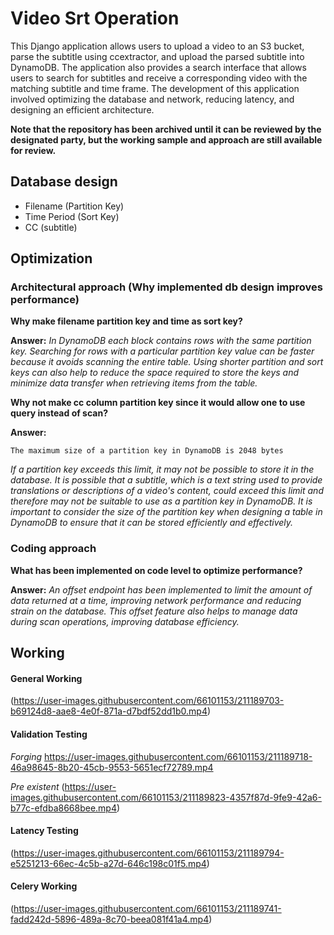 # Video Srt Operation

This Django application allows users to upload a video to an S3 bucket, parse the subtitle using ccextractor, and upload the parsed subtitle into DynamoDB. The application also provides a search interface that allows users to search for subtitles and receive a corresponding video with the matching subtitle and time frame. The development of this application involved optimizing the database and network, reducing latency, and designing an efficient architecture. 

**Note that the repository has been archived until it can be reviewed by the designated party, but the working sample and approach are still available for review.**


## Database design
* Filename (Partition Key)
* Time Period (Sort Key)
* CC (subtitle)


## Optimization
 
### Architectural approach (Why implemented db design improves performance)
**Why make filename partition key and time as sort key?**

**Answer:**  *In DynamoDB each block contains rows with the same partition key.
Searching for rows with a particular partition key value can be faster because it avoids scanning the entire table.
Using shorter partition and sort keys can also help to reduce the space required to store the keys and minimize data transfer when retrieving items from the table.*

**Why not make cc column partition key since it would allow one to use query instead of scan?**

**Answer:** 

```The maximum size of a partition key in DynamoDB is 2048 bytes```

*If a partition key exceeds this limit, it may not be possible to store it in the database. It is possible that a subtitle, which is a text string used to provide translations or descriptions of a video's content, could exceed this limit and therefore may not be suitable to use as a partition key in DynamoDB. It is important to consider the size of the partition key when designing a table in DynamoDB to ensure that it can be stored efficiently and effectively.*

### Coding approach ###
**What has been implemented on code level to optimize performance?**

**Answer:** *An offset endpoint has been implemented to limit the amount of data returned at a time, improving network performance and reducing strain on the database. This offset feature also helps to manage data during scan operations, improving database efficiency.*

## Working

#### General Working ####

(https://user-images.githubusercontent.com/66101153/211189703-b69124d8-aae8-4e0f-871a-d7bdf52dd1b0.mp4)


#### Validation Testing ####

*Forging*
https://user-images.githubusercontent.com/66101153/211189718-46a98645-8b20-45cb-9553-5651ecf72789.mp4

*Pre existent*
(https://user-images.githubusercontent.com/66101153/211189823-4357f87d-9fe9-42a6-b77c-efdba8668bee.mp4)


#### Latency Testing ####

(https://user-images.githubusercontent.com/66101153/211189794-e5251213-66ec-4c5b-a27d-646c198c01f5.mp4)


#### Celery Working ####

(https://user-images.githubusercontent.com/66101153/211189741-fadd242d-5896-489a-8c70-beea081f41a4.mp4)






